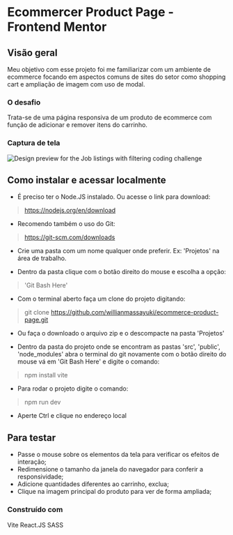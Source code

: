# Ecommercer Product Page - Frontend Mentor 

## Visão geral
Meu objetivo com esse projeto foi me familiarizar com um ambiente de ecommerce focando em aspectos comuns de sites do setor como shopping cart e ampliação de imagem com uso de modal.

### O desafio
Trata-se de uma página responsiva de um produto de ecommerce com função de adicionar e remover itens do carrinho.

### Captura de tela
![Design preview for the Job listings with filtering coding challenge](./src/assets/screenshots/product-page-desktop.png)


## Como instalar e acessar localmente

- É preciso ter o Node.JS instalado. Ou acesse o link para download:
> https://nodejs.org/en/download

- Recomendo também o uso do Git:
> https://git-scm.com/downloads

- Crie uma pasta com um nome qualquer onde preferir. Ex: 'Projetos' na área de trabalho.

- Dentro da pasta clique com o botão direito do mouse e escolha a opção:
> 'Git Bash Here'

- Com o terminal aberto faça um clone do projeto digitando:
> git clone https://github.com/willianmassayuki/ecommerce-product-page.git

- Ou faça o downloado o arquivo zip e o descompacte na pasta 'Projetos'

- Dentro da pasta do projeto onde se encontram as pastas 'src', 'public', 'node_modules' 
abra o terminal do git novamente com o botão direito do mouse vá em 'Git Bash Here' e digite o comando:
> npm install vite 

- Para rodar o projeto digite o comando:
> npm run dev

- Aperte Ctrl e clique no endereço local

## Para testar
- Passe o mouse sobre os elementos da tela para verificar os efeitos de interação;
- Redimensione o tamanho da janela do navegador para conferir a responsividade;
- Adicione quantidades diferentes ao carrinho, exclua;
- Clique na imagem principal do produto para ver de forma ampliada;

### Construído com
Vite
React.JS 
SASS
